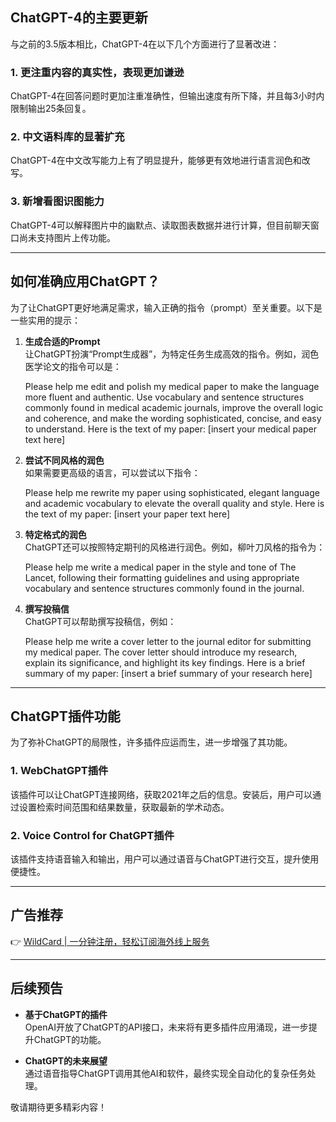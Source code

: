 ## ChatGPT-4的主要更新

与之前的3.5版本相比，ChatGPT-4在以下几个方面进行了显著改进：

### 1. 更注重内容的真实性，表现更加谦逊
ChatGPT-4在回答问题时更加注重准确性，但输出速度有所下降，并且每3小时内限制输出25条回复。

### 2. 中文语料库的显著扩充
ChatGPT-4在中文改写能力上有了明显提升，能够更有效地进行语言润色和改写。

### 3. 新增看图识图能力
ChatGPT-4可以解释图片中的幽默点、读取图表数据并进行计算，但目前聊天窗口尚未支持图片上传功能。

---

## 如何准确应用ChatGPT？

为了让ChatGPT更好地满足需求，输入正确的指令（prompt）至关重要。以下是一些实用的提示：

1. **生成合适的Prompt**  
   让ChatGPT扮演“Prompt生成器”，为特定任务生成高效的指令。例如，润色医学论文的指令可以是：  
   
   Please help me edit and polish my medical paper to make the language more fluent and authentic. Use vocabulary and sentence structures commonly found in medical academic journals, improve the overall logic and coherence, and make the wording sophisticated, concise, and easy to understand. Here is the text of my paper: [insert your medical paper text here]
   

2. **尝试不同风格的润色**  
   如果需要更高级的语言，可以尝试以下指令：  
   
   Please help me rewrite my paper using sophisticated, elegant language and academic vocabulary to elevate the overall quality and style. Here is the text of my paper: [insert your paper text here]
   

3. **特定格式的润色**  
   ChatGPT还可以按照特定期刊的风格进行润色。例如，柳叶刀风格的指令为：  
   
   Please help me write a medical paper in the style and tone of The Lancet, following their formatting guidelines and using appropriate vocabulary and sentence structures commonly found in the journal.
   

4. **撰写投稿信**  
   ChatGPT可以帮助撰写投稿信，例如：  
   
   Please help me write a cover letter to the journal editor for submitting my medical paper. The cover letter should introduce my research, explain its significance, and highlight its key findings. Here is a brief summary of my paper: [insert a brief summary of your research here]
   

---

## ChatGPT插件功能

为了弥补ChatGPT的局限性，许多插件应运而生，进一步增强了其功能。

### 1. WebChatGPT插件
该插件可以让ChatGPT连接网络，获取2021年之后的信息。安装后，用户可以通过设置检索时间范围和结果数量，获取最新的学术动态。

### 2. Voice Control for ChatGPT插件
该插件支持语音输入和输出，用户可以通过语音与ChatGPT进行交互，提升使用便捷性。

---

## 广告推荐

👉 [WildCard | 一分钟注册，轻松订阅海外线上服务](https://bit.ly/bewildcard)

---

## 后续预告

- **基于ChatGPT的插件**  
  OpenAI开放了ChatGPT的API接口，未来将有更多插件应用涌现，进一步提升ChatGPT的功能。

- **ChatGPT的未来展望**  
  通过语音指导ChatGPT调用其他AI和软件，最终实现全自动化的复杂任务处理。

敬请期待更多精彩内容！